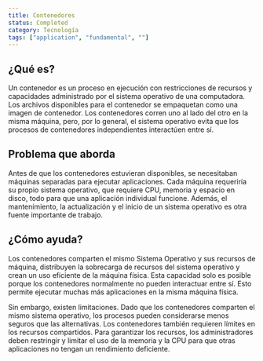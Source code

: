 ```yaml
---
title: Contenedores
status: Completed
category: Tecnología
tags: ["application", "fundamental", ""]
---
```


## ¿Qué es?

Un contenedor es un proceso en ejecución con restricciones de recursos y capacidades administrado por el sistema operativo de una computadora.
Los archivos disponibles para el contenedor se empaquetan como una imagen de contenedor.
Los contenedores corren uno al lado del otro en la misma máquina,
pero, por lo general, el sistema operativo evita que los procesos de contenedores independientes interactúen entre sí.

## Problema que aborda

Antes de que los contenedores estuvieran disponibles, se necesitaban máquinas separadas para ejecutar aplicaciones.
Cada máquina requeriría su propio sistema operativo, que requiere CPU, memoria y espacio en disco,
todo para que una aplicación individual funcione.
Además, el mantenimiento, la actualización y el inicio de un sistema operativo es otra fuente importante de trabajo.

## ¿Cómo ayuda?

Los contenedores comparten el mismo Sistema Operativo y sus recursos de máquina,
distribuyen la sobrecarga de recursos del sistema operativo y crean un uso eficiente de la máquina física.
Esta capacidad solo es posible porque los contenedores normalmente no pueden interactuar entre sí.
Esto permite ejecutar muchas más aplicaciones en la misma máquina física.

Sin embargo, existen limitaciones.
Dado que los contenedores comparten el mismo sistema operativo, los procesos pueden considerarse menos seguros que las alternativas.
Los contenedores también requieren límites en los recursos compartidos.
Para garantizar los recursos, los administradores deben restringir y limitar el uso de la memoria y la CPU para que otras aplicaciones no tengan un rendimiento deficiente.